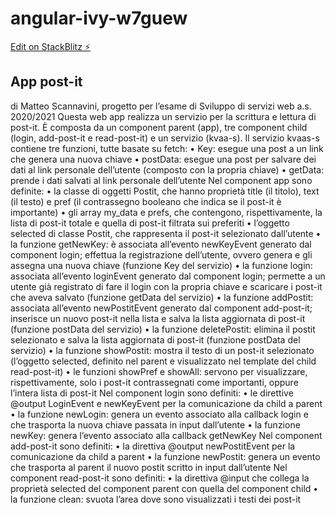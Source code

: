 # angular-ivy-w7guew

[Edit on StackBlitz ⚡️](https://stackblitz.com/edit/angular-ivy-w7guew)

## App post-it
di Matteo Scannavini, progetto per l’esame di Sviluppo di servizi web a.s. 2020/2021 
Questa web app realizza un servizio per la scrittura e lettura di post-it. 
È composta da un component parent (app), tre component child (login, add-post-it e read-post-it) e un servizio (kvaa-s).
Il servizio kvaas-s contiene tre funzioni, tutte basate su fetch: 
    • Key: esegue una post a un link che genera una nuova chiave 
    • postData: esegue una post per salvare dei dati al link personale dell’utente (composto con la propria chiave)
    • getData: prende i dati salvati al link personale dell’utente
Nel component app sono definite:
    • la classe di oggetti Postit, che hanno proprietà title (il titolo), text (il testo) e pref (il contrassegno booleano che indica se il post-it è importante)
    • gli array my_data e prefs, che contengono, rispettivamente, la lista di post-it totale e quella di post-it filtrata sui preferiti
    • l’oggetto selected di classe Postit, che rappresenta il post-it selezionato dall’utente
    • la funzione getNewKey: è associata all’evento newKeyEvent generato dal component login; effettua la registrazione dell’utente, ovvero genera e gli assegna una nuova chiave (funzione Key del servizio)
    • la funzione login: associata all’evento loginEvent generato dal component login; permette a un utente già registrato di fare il login con la propria chiave e scaricare i post-it che aveva salvato (funzione getData del servizio)
    • la funzione addPostit: associata all’evento newPostitEvent generato dal component add-post-it; inserisce un nuovo post-it nella lista e salva la lista aggiornata di post-it  (funzione postData del servizio)
    • la funzione deletePostit: elimina il postit selezionato e salva la lista aggiornata di post-it (funzione postData del servizio)
    • la funzione showPostit: mostra il testo di un post-it selezionato (l’oggetto selected, definito nel parent e visualizzato nel template del child read-post-it) 
    • le funzioni showPref e showAll: servono per visualizzare, rispettivamente, solo i post-it contrassegnati come importanti, oppure l’intera lista di post-it 
Nel component login sono definiti:
    • le direttive @output LoginEvent e newKeyEvent per la comunicazione da child a parent
    • la funzione newLogin: genera un evento associato alla callback login e che trasporta la nuova chiave passata in input dall’utente
    • la funzione newKey: genera l’evento associato alla callback getNewKey
Nel component add-post-it sono definiti:
    • la direttiva @output newPostitEvent per la comunicazione da child a parent
    • la funzione newPostit: genera un evento che trasporta al parent il nuovo postit scritto in input dall’utente 
Nel component read-post-it sono definiti:
    • la direttiva @input che collega la proprietà selected del component parent con quella del component child
    • la funzione clean: svuota l’area dove sono visualizzati i testi dei post-it 


